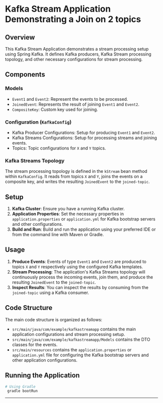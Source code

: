 # Kafka Stream Application Demonstrating a Join on 2 topics 

## Overview

This Kafka Stream Application demonstrates a stream processing setup using Spring Kafka. It defines Kafka producers, Kafka Stream processing topology, and other necessary configurations for stream processing.

## Components

### Models
- `Event1` and `Event2`: Represent the events to be processed.
- `JoinedEvent`: Represents the result of joining `Event1` and `Event2`.
- `CompositeKey`: Custom key used for joining.

### Configuration (`KafkaConfig`)
- Kafka Producer Configurations: Setup for producing `Event1` and `Event2`.
- Kafka Streams Configurations: Setup for processing streams and joining events.
- Topics: Topic configurations for `X` and `Y` topics.

### Kafka Streams Topology
The stream processing topology is defined in the `kStream` bean method within `KafkaConfig`. It reads from topics `X` and `Y`, joins the events on a composite key, and writes the resulting `JoinedEvent` to the `joined-topic`.

## Setup

1. **Kafka Cluster**: Ensure you have a running Kafka cluster.
2. **Application Properties**: Set the necessary properties in `application.properties` or `application.yml` for Kafka bootstrap servers and other configurations.
3. **Build and Run**: Build and run the application using your preferred IDE or from the command line with Maven or Gradle.

## Usage

1. **Produce Events**: Events of type `Event1` and `Event2` are produced to topics `X` and `Y` respectively using the configured Kafka templates.
2. **Stream Processing**: The application's Kafka Streams topology will continuously process the incoming events, join them, and produce the resulting `JoinedEvent` to the `joined-topic`.
3. **Inspect Results**: You can inspect the results by consuming from the `joined-topic` using a Kafka consumer.

## Code Structure

The main code structure is organized as follows:
- `src/main/java/com/example/kafkastreamapp` contains the main application configurations and stream processing setup.
- `src/main/java/com/example/kafkastreamapp/Models` contains the DTO classes for the events.
- `src/main/resources` contains the `application.properties` or `application.yml` file for configuring the Kafka bootstrap servers and other application configurations.

## Running the Application

```bash
# Using Gradle
 gradle bootRun
```

---
